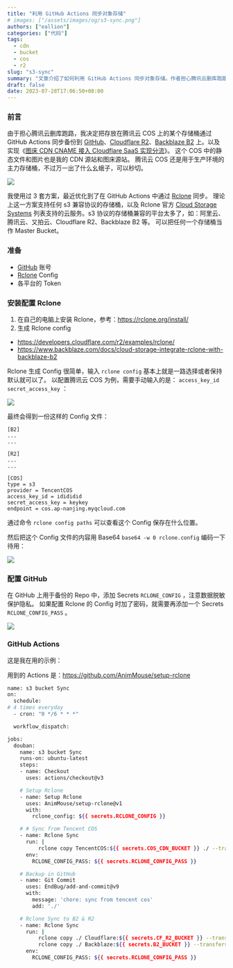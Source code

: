```yaml
---
title: "利用 GitHub Actions 同步对象存储"
# images: ["/assets/images/og/s3-sync.png"]
authors: ["eallion"]
categories: ["代码"]
tags: 
  - cdn
  - bucket
  - cos
  - r2
slug: "s3-sync"
summary: "文章介绍了如何利用 GitHub Actions 同步对象存储。作者担心腾讯云删库跑路，决定将存放在腾讯云 COS 上的文件通过 GitHub Actions 备份到 GitHub、Cloudflare R2 和 Backblaze B2 上，并实现图床 CDN 国内国外分流。文章详细介绍了使用 Rclone 进行同步的配置方法，并提供了示例代码。最后，作者还介绍了使用 GitHub Actions 进行自动备份和同步的具体操作步骤。"
draft: false
date: 2023-07-28T17:06:50+08:00
---
```


### 前言

由于担心腾讯云删库跑路，我决定把存放在腾讯云 COS 上的某个存储桶通过 GitHub Actions 同步备份到 [GitHub](https://github.com/eallion/static)、[Cloudflare R2](https://www.cloudflare.com/developer-platform/r2/)、[Backblaze B2](https://www.backblaze.com/cloud-storage) 上。以及实现《[图床 CDN CNAME 接入 Cloudflare SaaS 实现分流](https://eallion.com/cdn-cname-cloudflare/)》。
这个 COS 中的静态文件和图片也是我的 CDN 源站和图床源站。
腾讯云 COS 还是用于生产环境的主力存储桶，不过万一出了什么幺蛾子，可以秒切。

![](/assets/images/posts/2023/07/s3-sync-workflow.png)

我使用过 3 套方案，最近优化到了在 GitHub Actions 中通过 [Rclone](https://rclone.org/) 同步。
理论上这一方案支持任何 s3 兼容协议的存储桶，以及 Rclone 官方 [Cloud Storage Systems](https://rclone.org/overview/) 列表支持的云服务。s3 协议的存储桶兼容的平台太多了，如：阿里云、腾讯云、又拍云、Cloudflare R2、Backblaze B2 等。
可以把任何一个存储桶当作 Master Bucket。

### 准备

- [GitHub](https://github.com/) 账号
- [Rclone](https://rclone.org/) Config
- 各平台的 Token

### 安装配置 Rclone

1. 在自己的电脑上安装 Rclone，参考：<https://rclone.org/install/>
2. 生成 Rclone config

- https://developers.cloudflare.com/r2/examples/rclone/
- https://www.backblaze.com/docs/cloud-storage-integrate-rclone-with-backblaze-b2

Rclone 生成 Config 很简单，输入 `rclone config` 基本上就是一路选择或者保持默认就可以了。
以配置腾讯云 COS 为例，需要手动输入的是： `access_key_id` `secret_access_key` ：

![](/assets/images/posts/2023/07/rclone_config.gif)

最终会得到一份这样的 Config 文件：

```config
[B2]
...
...

[R2]
...
...

[COS]
type = s3
provider = TencentCOS
access_key_id = idididid
secret_access_key = keykey
endpoint = cos.ap-nanjing.myqcloud.com
```

通过命令 `rclone config paths` 可以查看这个 Config 保存在什么位置。

然后把这个 Config 文件的内容用 Base64 `base64 -w 0 rclone.config` 编码一下待用：

![](/assets/images/posts/2023/07/rclone_config_base64.png)

### 配置 GitHub

在 GitHub 上用于备份的 Repo 中，添加 Secrets `RCLONE_CONFIG` ，注意数据脱敏保护隐私。
如果配置 Rclone 的 Config 时加了密码，就需要再添加一个 Secrets `RCLONE_CONFIG_PASS` 。

![](/assets/images/posts/2023/07/secret_rclone_config.png)

### GitHub Actions

这是我在用的示例：

用到的 Actions 是：<https://github.com/AnimMouse/setup-rclone>

```bash
name: s3 bucket Sync
on:
  schedule:
# 4 times everyday
  - cron: "0 */6 * * *"

  workflow_dispatch:

jobs:
  douban:
    name: s3 bucket Sync 
    runs-on: ubuntu-latest
    steps:
    - name: Checkout
      uses: actions/checkout@v3

    # Setup Rclone
    - name: Setup Rclone
      uses: AnimMouse/setup-rclone@v1
      with:
        rclone_config: ${{ secrets.RCLONE_CONFIG }}

    # # Sync from Tencent COS
    - name: Rclone Sync 
      run: |
          rclone copy TencentCOS:${{ secrets.COS_CDN_BUCKET }} ./ --transfers=8 --checkers=16
      env:
        RCLONE_CONFIG_PASS: ${{ secrets.RCLONE_CONFIG_PASS }}

    # Backup in GitHub
    - name: Git Commit
      uses: EndBug/add-and-commit@v9
      with:
        message: 'chore: sync from tencent cos'
        add: './'

    # Rclone Sync to B2 & R2
    - name: Rclone Sync 
      run: |
          rclone copy ./ Cloudflare:${{ secrets.CF_R2_BUCKET }} --transfers=8 --checkers=16 --exclude=.git/** --exclude=.github/** --exclude=README.md
          rclone copy ./ Backblaze:${{ secrets.B2_BUCKET }} --transfers=8 --checkers=16 --exclude=.git/** --exclude=.github/** --exclude=README.md
      env:
        RCLONE_CONFIG_PASS: ${{ secrets.RCLONE_CONFIG_PASS }}
```
